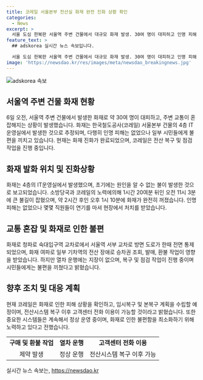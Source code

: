 ```yaml
---
title: 코레일 서울본부 전산실 화재 완전 진화 상황 확인
categories:
  - News
excerpt: >
  서울 도심 한복판 서울역 주변 건물에서 대규모 화재 발생. 30여 명이 대피하고 인명 피해 없었으나 주변 교통 통제로 불편 초래. 화재 원인은 합동감식을 통해 조사 중. 화재로 인한 전산 장애로 일부 기차역에서 승차권 작업 불가. 열차 운행은 정상. 코레일은 복구 및 점검 작업 진행 중이며 고객센터 전화 이용은 시스템 복구 후 가능할 계획. 사건 발생으로 시민들의 불안감 증폭됨.
feature_text: >
  ## adskorea 실시간 뉴스 속보입니다.

  서울 도심 한복판 서울역 주변 건물에서 대규모 화재 발생. 30여 명이 대피하고 인명 피해 없었으나 주변 교통 통제로 불편 초래. 화재 원인은 합동감식을 통해 조사 중. 화재로 인한 전산 장애로 일부 기차역에서 승차권 작업 불가. 열차 운행은 정상. 코레일은 복구 및 점검 작업 진행 중이며 고객센터 전화 이용은 시스템 복구 후 가능할 계획. 사건 발생으로 시민들의 불안감 증폭됨.
image: 'https://newsdao.kr/res/images/meta/newsdao_breakingnews.jpg'
---
```


<p><img src="https://newsdao.kr/res/images/meta/newsdao_breakingnews.jpg" alt="adskorea 속보" /></p>

<h2 data-ke-size="size26">서울역 주변 건물 화재 현황</h2>

<p data-ke-size="size16">6일 오전, 서울역 주변 건물에서 발생한 화재로 약 30여 명이 대피하고, 주변 교통이 혼잡해지는 상황이 발생했습니다. 화재는 한국철도공사(코레일) 서울본부 건물의 4층 IT운영실에서 발생한 것으로 추정되며, 다행히 인명 피해는 없었으나 일부 시민들에게 불편을 끼치고 있습니다. 현재는 화재 진화가 완료되었으며, 코레일은 전산 복구 및 점검 작업을 진행 중입니다.</p>

<h2 data-ke-size="size26">화재 발화 위치 및 진화상황</h2>

<p data-ke-size="size16">화재는 4층의 IT운영실에서 발생했으며, 초기에는 원인을 알 수 없는 불이 발생한 것으로 보고되었습니다. 소방당국과 코레일의 노력에의해 1시간 20여분 뒤인 오전 11시 3분에 큰 불길이 잡혔으며, 약 2시간 후인 오후 1시 10분에 화재가 완전히 꺼졌습니다. 인명 피해는 없었으나 몇몇 직원들이 연기를 마셔 현장에서 처치를 받았습니다.</p>

<h2 data-ke-size="size26">교통 혼잡 및 화재로 인한 불편</h2>

<p data-ke-size="size16">화재로 청파로 숙대입구역 교차로에서 서울역 서부 교차로 방면 도로가 한때 전면 통제되었으며, 화재 여파로 일부 기차역의 전산 장애로 승차권 조회, 발매, 환불 작업이 영향을 받았습니다. 하지만 열차 운행에는 지장이 없으며, 복구 및 점검 작업이 진행 중이며 시민들에게는 불편을 끼쳤다고 밝혔습니다.</p>

<h2 data-ke-size="size26">향후 조치 및 대응 계획</h2>

<p data-ke-size="size16">현재 코레일은 화재로 인한 피해 상황을 확인하고, 임시복구 및 본복구 계획을 수립할 예정이며, 전산시스템 복구 이후 고객센터 전화 이용이 가능할 것이라고 밝혔습니다. 또한 중요한 시스템들은 계속해서 정상 운영 중이며, 화재로 인한 불편함을 최소화하기 위해 노력하고 있다고 전했습니다.</p>

<table>
  <tr>
    <td style="text-align: center; height: 17px;"><b>구매 및 환불 작업</b></td>
    <td style="text-align: center; height: 17px;"><b>열차 운행</b></td>
    <td style="text-align: center; height: 17px;"><b>고객센터 전화 이용</b></td>
  </tr>
  <tr>
    <td style="text-align: center; height: 17px;">제약 발생</td>
    <td style="text-align: center; height: 17px;">정상 운행</td>
    <td style="text-align: center; height: 17px;">전산시스템 복구 이후 가능</td>
  </tr>
</table>
실시간 뉴스 속보는, <a href="https://newsdao.kr" rel="dofollow">https://newsdao.kr</a>


